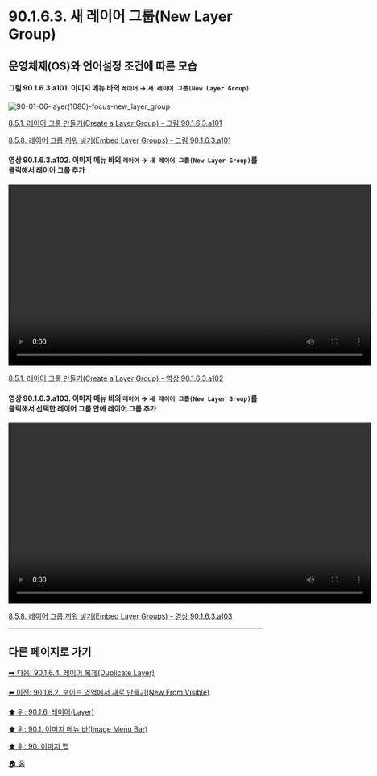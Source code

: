 # 90.1.6.3. 새 레이어 그룹(New Layer Group)
## 운영체제(OS)와 언어설정 조건에 따른 모습

<a id="90-01-06-03-a101"></a>

#### 그림 90.1.6.3.a101. 이미지 메뉴 바의 `레이어` → `새 레이어 그룹(New Layer Group)`
![90-01-06-layer(1080)-focus-new_layer_group](https://github.com/wonder13662/gimp/assets/15767104/b3eda053-5e55-418a-88c8-78df73aa47b4)

[8.5.1. 레이어 그룹 만들기(Create a Layer Group) - 그림 90.1.6.3.a101](./08-05-01-create_a_layer_group.md#90-01-06-03-a101)

[8.5.8. 레이어 그룹 끼워 넣기(Embed Layer Groups) - 그림 90.1.6.3.a101](./08-05-08-embed_layer_groups.md#90-01-06-03-a101)

<a id="90-01-06-03-a102"></a>

#### 영상 90.1.6.3.a102. 이미지 메뉴 바의 `레이어` → `새 레이어 그룹(New Layer Group)`를 클릭해서 레이어 그룹 추가
<video controls="controls" width="720" src="https://github.com/wonder13662/gimp/assets/15767104/e47ba4a2-8f6e-4db1-9001-5ac0d71b3dc8"></video>

[8.5.1. 레이어 그룹 만들기(Create a Layer Group) - 영상 90.1.6.3.a102](./08-05-01-create_a_layer_group.md#90-01-06-03-a102)

<a id="90-01-06-03-a103"></a>

#### 영상 90.1.6.3.a103. 이미지 메뉴 바의 `레이어` → `새 레이어 그룹(New Layer Group)`를 클릭해서 선택한 레이어 그룹 안에 레이어 그룹 추가
<video controls="controls" width="720" src="https://github.com/wonder13662/gimp/assets/15767104/12793dbf-af25-42ee-a439-bb56408f8608"></video>

[8.5.8. 레이어 그룹 끼워 넣기(Embed Layer Groups) - 영상 90.1.6.3.a103](./08-05-08-embed_layer_groups.md#90-01-06-03-a103)

***

## 다른 페이지로 가기

[➡️ 다음: 90.1.6.4. 레이어 복제(Duplicate Layer)](./90-01-06-04-duplicate_layer.md)

[⬅️ 이전: 90.1.6.2. 보이는 영역에서 새로 만들기(New From Visible)](./90-01-06-02-new_from_visible.md)

[⬆️ 위: 90.1.6. 레이어(Layer)](./90-01-06-00-layer.md)

[⬆️ 위: 90.1. 이미지 메뉴 바(Image Menu Bar)](./90-01-00-image-menu-bar.md)

[⬆️ 위: 90. 이미지 맵](./90-00-image-map.md)

[🏠 홈](./00-home.md)
